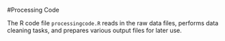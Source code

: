 #Processing Code

The R code file `processingcode.R` reads in the raw data files, performs data cleaning tasks, and prepares various output files for later use. 
